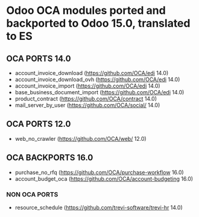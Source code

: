 # Odoo OCA modules ported and backported to Odoo 15.0, translated to ES


## OCA PORTS 14.0
- account_invoice_download (https://github.com/OCA/edi 14.0)
- account_invoice_download_ovh (https://github.com/OCA/edi 14.0)
- account_invoice_import (https://github.com/OCA/edi 14.0)
- base_business_document_import (https://github.com/OCA/edi 14.0)
- product_contract (https://github.com/OCA/contract 14.0)
- mail_server_by_user (https://github.com/OCA/social/ 14.0)

## OCA PORTS 12.0

- web_no_crawler (https://github.com/OCA/web/ 12.0)

## OCA BACKPORTS 16.0

- purchase_no_rfq (https://github.com/OCA/purchase-workflow 16.0)
- account_budget_oca (https://github.com/OCA/account-budgeting 16.0)

### NON OCA PORTS

- resource_schedule (https://github.com/trevi-software/trevi-hr 14.0)
